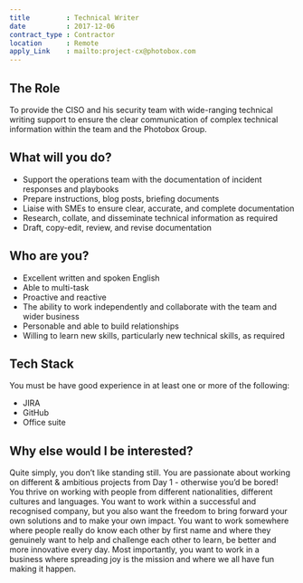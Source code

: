 ```yaml
---
title         : Technical Writer
date          : 2017-12-06
contract_type : Contractor
location      : Remote
apply_Link    : mailto:project-cx@photobox.com
---
```


## The Role

To provide the CISO and his security team with wide-ranging technical writing support to ensure the clear communication of complex technical information within the team and the Photobox Group.


## What will you do?

- Support the operations team with the documentation of incident responses and playbooks
- Prepare instructions, blog posts, briefing documents 
- Liaise with SMEs to ensure clear, accurate, and complete documentation
- Research, collate, and disseminate technical information as required
- Draft, copy-edit, review, and revise documentation

## Who are you?

- Excellent written and spoken English
- Able to multi-task
- Proactive and reactive
- The ability to work independently and collaborate with the team and wider business
- Personable and able to build relationships
- Willing to learn new skills, particularly new technical skills, as required

## Tech Stack

You must be have good experience in at least one or more of the following:

- JIRA
- GitHub
- Office suite

## Why else would I be interested?

Quite simply, you don’t like standing still. You are passionate about working on different & ambitious projects from Day 1 - otherwise you’d be bored! You thrive on working with people from different nationalities, different cultures and languages. You want to work within a successful and recognised company, but you also want the freedom to bring forward your own solutions and to make your own impact. You want to work somewhere where people really do know each other by first name and where they genuinely want to help and challenge each other to learn, be better and more innovative every day. Most importantly, you want to work in a business where spreading joy is the mission and where we all have fun making it happen.